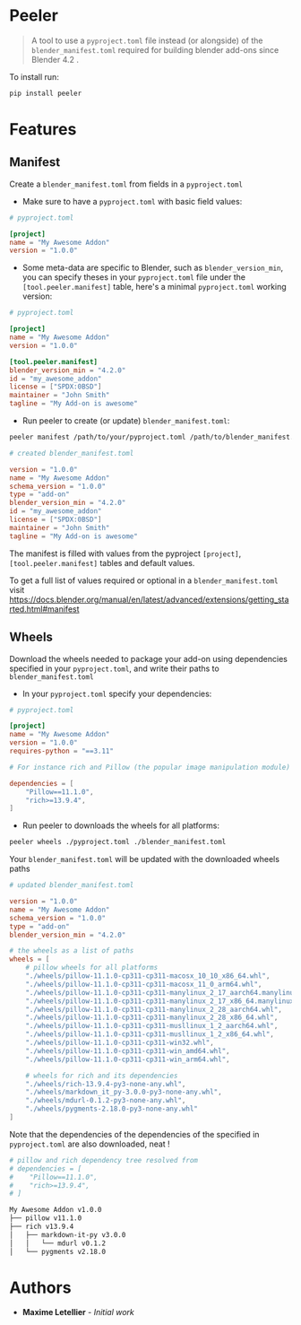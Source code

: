 # Peeler


>A tool to use a `pyproject.toml` file instead (or alongside) of the `blender_manifest.toml` required for building blender add-ons since Blender 4.2 .

To install run:

```bash
pip install peeler
```

# Features

## Manifest

Create a `blender_manifest.toml` from fields in a `pyproject.toml`


- Make sure to have a `pyproject.toml` with basic field values:

```toml
# pyproject.toml

[project]
name = "My Awesome Addon"
version = "1.0.0"
```

- Some meta-data are specific to Blender, such as `blender_version_min`, you can specify theses in your `pyproject.toml` file under the `[tool.peeler.manifest]` table, here's a minimal `pyproject.toml` working version:

```toml
# pyproject.toml

[project]
name = "My Awesome Addon"
version = "1.0.0"

[tool.peeler.manifest]
blender_version_min = "4.2.0"
id = "my_awesome_addon"
license = ["SPDX:0BSD"]
maintainer = "John Smith"
tagline = "My Add-on is awesome"
```

- Run peeler to create (or update) `blender_manifest.toml`:


```bash
peeler manifest /path/to/your/pyproject.toml /path/to/blender_manifest.toml
```

```toml
# created blender_manifest.toml

version = "1.0.0"
name = "My Awesome Addon"
schema_version = "1.0.0"
type = "add-on"
blender_version_min = "4.2.0"
id = "my_awesome_addon"
license = ["SPDX:0BSD"]
maintainer = "John Smith"
tagline = "My Add-on is awesome"
```

The manifest is filled with values from the pyproject `[project]`, `[tool.peeler.manifest]` tables and default values.

To get a full list of values required or optional in a `blender_manifest.toml` visit https://docs.blender.org/manual/en/latest/advanced/extensions/getting_started.html#manifest


## Wheels

Download the wheels needed to package your add-on using dependencies specified in your `pyproject.toml`, and write their paths to `blender_manifest.toml`

- In your `pyproject.toml` specify your dependencies:

```toml
# pyproject.toml

[project]
name = "My Awesome Addon"
version = "1.0.0"
requires-python = "==3.11"

# For instance rich and Pillow (the popular image manipulation module)

dependencies = [
    "Pillow==11.1.0",
    "rich>=13.9.4",
]

```

- Run peeler to downloads the wheels for all platforms:


```bash
peeler wheels ./pyproject.toml ./blender_manifest.toml
```

Your `blender_manifest.toml` will be updated with the downloaded wheels paths

```toml
# updated blender_manifest.toml

version = "1.0.0"
name = "My Awesome Addon"
schema_version = "1.0.0"
type = "add-on"
blender_version_min = "4.2.0"

# the wheels as a list of paths
wheels = [
    # pillow wheels for all platforms
    "./wheels/pillow-11.1.0-cp311-cp311-macosx_10_10_x86_64.whl",
    "./wheels/pillow-11.1.0-cp311-cp311-macosx_11_0_arm64.whl",
    "./wheels/pillow-11.1.0-cp311-cp311-manylinux_2_17_aarch64.manylinux2014_aarch64.whl",
    "./wheels/pillow-11.1.0-cp311-cp311-manylinux_2_17_x86_64.manylinux2014_x86_64.whl",
    "./wheels/pillow-11.1.0-cp311-cp311-manylinux_2_28_aarch64.whl",
    "./wheels/pillow-11.1.0-cp311-cp311-manylinux_2_28_x86_64.whl",
    "./wheels/pillow-11.1.0-cp311-cp311-musllinux_1_2_aarch64.whl",
    "./wheels/pillow-11.1.0-cp311-cp311-musllinux_1_2_x86_64.whl",
    "./wheels/pillow-11.1.0-cp311-cp311-win32.whl",
    "./wheels/pillow-11.1.0-cp311-cp311-win_amd64.whl",
    "./wheels/pillow-11.1.0-cp311-cp311-win_arm64.whl",

    # wheels for rich and its dependencies
    "./wheels/rich-13.9.4-py3-none-any.whl",
    "./wheels/markdown_it_py-3.0.0-py3-none-any.whl",
    "./wheels/mdurl-0.1.2-py3-none-any.whl",
    "./wheels/pygments-2.18.0-py3-none-any.whl"
]

```

Note that the dependencies of the dependencies of the specified in `pyproject.toml` are also downloaded, neat !

```bash
# pillow and rich dependency tree resolved from
# dependencies = [
#    "Pillow==11.1.0",
#    "rich>=13.9.4",
# ]

My Awesome Addon v1.0.0
├── pillow v11.1.0
├── rich v13.9.4
│   ├── markdown-it-py v3.0.0
│   │   └── mdurl v0.1.2
│   └── pygments v2.18.0
```

# Authors

<!-- markdownlint-disable MD013 -->

- **Maxime Letellier** - _Initial work_

<!-- markdownlint-enable MD013 -->
